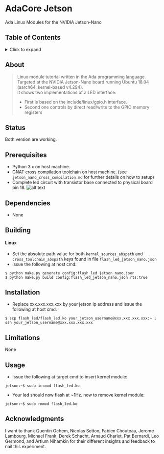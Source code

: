 # AdaCore Jetson

Ada Linux Modules for the NVIDIA Jetson-Nano

## Table of Contents
<details>
<summary>Click to expand</summary>

1. [About](#About)
2. [Status](#Status)
3. [Prerequisites](#Prerequisites)  
4. [Dependencies](#Dependencies)
5. [Building](#Building)
   1. [Linux](#Linux)
6. [Installation](#Installation)
7. [Limitations](#Limitations)
8. [Usage](#Usage)
9. [Acknowledgments](#Acknowledgments)

</details>

## About

> Linux module tutorial written in the Ada programming language.    
> Targeted at the NVIDIA Jetson-Nano board running Ubuntu 18.04 (aarch64, kernel-based v4.294).         
> It shows two implementations of a LED interface:     
>  - First is based on the include/linux/gpio.h interface.    
>  - Second one controls by direct read/write to the GPIO memory registers       

## Status
Both version are working.

## Prerequisites
- Python 3.x on host machine.
- GNAT cross compilation toolchain on host machine. (see `jetson_nano_cross_compilation.md` for further details on how to setup)
- Complete led circuit with transistor base connected to physical board pin 18.
![alt text](https://i.stack.imgur.com/2vrSj.gif)

## Dependencies
- None

## Building
#### Linux
- Set the absolute path value for both `kernel_sources_abspath` and `cross_toolchain_abspath` keys found in file `flash_led_jetson_nano.json`
- Issue the following at host cmd: 
```
$ python make.py generate config:flash_led_jetson_nano.json
$ python make.py build config:flash_led_jetson_nano.json rts:true
```

## Installation
- Replace xxx.xxx.xxx.xxx by your jetson ip address and issue the following at host cmd:
```
$ scp flash_led/flash_led.ko your_jetson_username@xxx.xxx.xxx.xxx:~ ; ssh your_jetson_username@xxx.xxx.xxx.xxx
```

## Limitations
None

## Usage
- Issue the following at target cmd to insert kernel module: 
```
jetson:~$ sudo insmod flash_led.ko
```
- Your led should now flash at ~1Hz. now to remove kernel module:
```
jetson:~$ sudo rmmod flash_led.ko
```

## Acknowledgments
I want to thank Quentin Ochem, Nicolas Setton, Fabien Chouteau, Jerome Lambourg, Michael Frank, Derek Schacht, Arnaud Charlet, Pat Bernardi, Leo Germond, and Artium Nihamkin for their different insights and feedback to nail this experiment.


